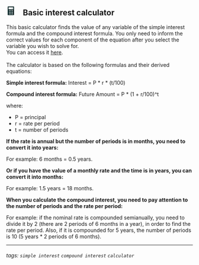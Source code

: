 ## <img src=".\assets\calculator-svgrepo-com.svg" style="width: 25px; margin-right: 20px;">Basic interest calculator

This basic calculator finds the value of any variable of the simple interest formula and the compound interest formula. You only need to inform the correct values for each component of the equation after you select the variable you wish to solve for. <br>
You can access it <a href="https://vsm-dv.github.io/basic-interest-calculator/">here</a>. <br> <br>
The calculator is based on the following formulas and their derived equations:

**Simple interest formula:**
Interest = P * r * (t/100)


**Compound interest formula:**
Future Amount = P * (1 + r/100)^t

where:
- P = principal
- r = rate per period
- t = number of periods

**If the rate is annual but the number of periods is in months, you need to convert it into years:**

For example: 6 months = 0.5 years.

**Or if you have the value of a monthly rate and the time is in years, you can convert it into months:**

For example: 1.5 years = 18 months.

**When you calculate the compound interest, you need to pay attention to the number of periods and the rate per period:**

For example: if the nominal rate is compounded semianually, you need to divide it by 2 (there are 2 periods of 6 months in a year), in order to find the rate per period.
Also, if it is compounded for 5 years, the number of periods is 10 (5 years * 2 periods of 6 months).

---

###### tags: `simple interest` `compound interest` `calculator`
